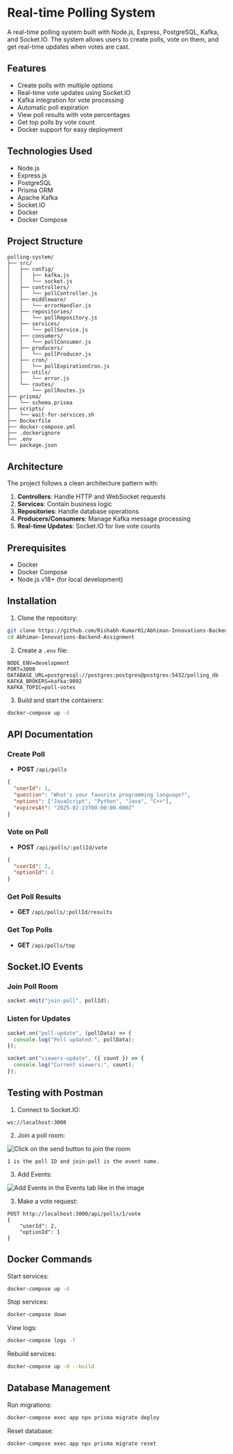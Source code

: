 # Real-time Polling System

A real-time polling system built with Node.js, Express, PostgreSQL, Kafka, and Socket.IO. The system allows users to create polls, vote on them, and get real-time updates when votes are cast.

## Features

- Create polls with multiple options
- Real-time vote updates using Socket.IO
- Kafka integration for vote processing
- Automatic poll expiration
- View poll results with vote percentages
- Get top polls by vote count
- Docker support for easy deployment

## Technologies Used

- Node.js
- Express.js
- PostgreSQL
- Prisma ORM
- Apache Kafka
- Socket.IO
- Docker
- Docker Compose

## Project Structure

```
polling-system/
├── src/
│   ├── config/
│   │   ├── kafka.js
│   │   └── socket.js
│   ├── controllers/
│   │   └── pollController.js
│   ├── middleware/
│   │   └── errorHandler.js
│   ├── repositories/
│   │   └── pollRepository.js
│   ├── services/
│   │   └── pollService.js
│   ├── consumers/
│   │   └── pollConsumer.js
│   ├── producers/
│   │   └── pollProducer.js
│   ├── cron/
│   │   └── pollExpirationCron.js
│   ├── utils/
│   │   └── error.js
│   └── routes/
│       └── pollRoutes.js
├── prisma/
│   └── schema.prisma
├── scripts/
│   └── wait-for-services.sh
├── Dockerfile
├── docker-compose.yml
├── .dockerignore
├── .env
└── package.json
```

## Architecture

The project follows a clean architecture pattern with:

1. **Controllers**: Handle HTTP and WebSocket requests
2. **Services**: Contain business logic
3. **Repositories**: Handle database operations
4. **Producers/Consumers**: Manage Kafka message processing
5. **Real-time Updates**: Socket.IO for live vote counts

## Prerequisites

- Docker
- Docker Compose
- Node.js v18+ (for local development)

## Installation

1. Clone the repository:

```bash
git clone https://github.com/Rishabh-Kumar01/Abhiman-Innovations-Backend-Assignment.git
cd Abhiman-Innovations-Backend-Assignment
```

2. Create a `.env` file:

```env
NODE_ENV=development
PORT=3000
DATABASE_URL=postgresql://postgres:postgres@postgres:5432/polling_db
KAFKA_BROKERS=kafka:9092
KAFKA_TOPIC=poll-votes
```

3. Build and start the containers:

```bash
docker-compose up -d
```

## API Documentation

### Create Poll

- **POST** `/api/polls`

```json
{
  "userId": 1,
  "question": "What's your favorite programming language?",
  "options": ["JavaScript", "Python", "Java", "C++"],
  "expiresAt": "2025-02-23T00:00:00.000Z"
}
```

### Vote on Poll

- **POST** `/api/polls/:pollId/vote`

```json
{
  "userId": 2,
  "optionId": 1
}
```

### Get Poll Results

- **GET** `/api/polls/:pollId/results`

### Get Top Polls

- **GET** `/api/polls/top`

## Socket.IO Events

### Join Poll Room

```javascript
socket.emit("join-poll", pollId);
```

### Listen for Updates

```javascript
socket.on("poll-update", (pollData) => {
  console.log("Poll updated:", pollData);
});

socket.on("viewers-update", ({ count }) => {
  console.log("Current viewers:", count);
});
```

## Testing with Postman

1. Connect to Socket.IO:

```
ws://localhost:3000
```

2. Join a poll room:

![Click on the send button to join the room](image.png)

```
1 is the poll ID and join-poll is the event name.
```

3. Add Events:

![Add Events in the Events tab like in the image](image-1.png)

3. Make a vote request:

```
POST http://localhost:3000/api/polls/1/vote
{
    "userId": 2,
    "optionId": 1
}
```

## Docker Commands

Start services:

```bash
docker-compose up -d
```

Stop services:

```bash
docker-compose down
```

View logs:

```bash
docker-compose logs -f
```

Rebuild services:

```bash
docker-compose up -d --build
```

## Database Management

Run migrations:

```bash
docker-compose exec app npx prisma migrate deploy
```

Reset database:

```bash
docker-compose exec app npx prisma migrate reset
```
